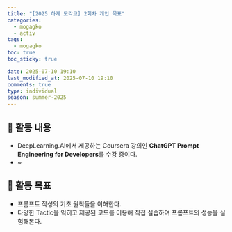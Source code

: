 ```yaml
---
title: "[2025 하계 모각코] 2회차 개인 목표"
categories:
  - mogagko
  - activ
tags:
  - mogagko
toc: true
toc_sticky: true

date: 2025-07-10 19:10
last_modified_at: 2025-07-10 19:10
comments: true
type: individual
season: summer-2025
---
```


## 📍 활동 내용
- DeepLearning.AI에서 제공하는 Coursera 강의인 **ChatGPT Prompt Engineering for Developers**를 수강 중이다.  
- ~

## 📍 활동 목표

- 프롬프트 작성의 기초 원칙들을 이해한다.
- 다양한 Tactic을 익히고 제공된 코드를 이용해 직접 실습하며 프롬프트의 성능을 실험해본다.

<br>

